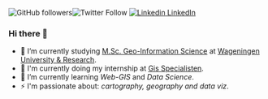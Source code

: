![GitHub followers](https://img.shields.io/github/followers/gerardathletics?style=social)![Twitter Follow](https://img.shields.io/twitter/follow/gerardathletics?style=social) [![Linkedin](https://i.stack.imgur.com/gVE0j.png) LinkedIn](https://www.linkedin.com/in/gerardathetics/)
&nbsp;

### Hi there 👋

- 🔭 I’m currently studying [M.Sc. Geo-Information Science](https://www.wur.nl/en/Education-Programmes/master/MSc-programmes/MSc-Geo-Information-Science.htm) at [Wageningen University & Research](https://www.wur.nl/en.htm).
- 🔭 I'm currently doing my internship at [Gis Specialisten](https://gisspecialisten.nl/). 
- 🌱 I’m currently learning *Web-GIS* and *Data Science*.
- ⚡ I'm passionate about: *cartography, geography and data viz*. 


